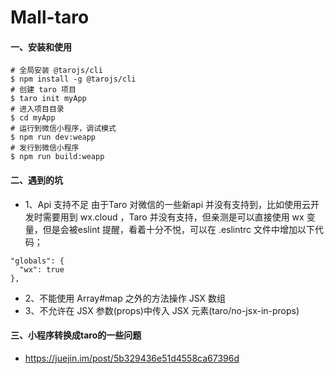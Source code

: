 # Mall-taro
#### 一、安装和使用
```
# 全局安装 @tarojs/cli
$ npm install -g @tarojs/cli
# 创建 taro 项目
$ taro init myApp
# 进入项目目录
$ cd myApp
# 运行到微信小程序，调试模式
$ npm run dev:weapp
# 发行到微信小程序
$ npm run build:weapp
```

#### 二、遇到的坑
- 1、Api 支持不足
由于Taro 对微信的一些新api 并没有支持到，比如使用云开发时需要用到 wx.cloud ，Taro 并没有支持，但亲测是可以直接使用 wx 变量，但是会被eslint 提醒，看着十分不悦，可以在 .eslintrc 文件中增加以下代码；
```
"globals": {
  "wx": true
},
```
- 2、不能使用 Array#map 之外的方法操作 JSX 数组
- 3、不允许在 JSX 参数(props)中传入 JSX 元素(taro/no-jsx-in-props)

#### 三、小程序转换成taro的一些问题
- https://juejin.im/post/5b329436e51d4558ca67396d